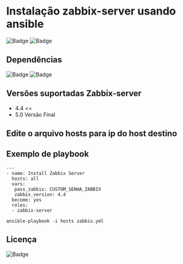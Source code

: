 # Instalação zabbix-server usando ansible

![Badge](https://img.shields.io/badge/ansible-zabbix-red)
![Badge](https://img.shields.io/badge/aws-zabbix-red)

## Dependências
![Badge](https://img.shields.io/badge/ansible-2.9.10-blue)
![Badge](https://img.shields.io/badge/CentOS-7-blue)

## Versões suportadas Zabbix-server
- 4.4 <= 
- 5.0 Versão Final

## Edite o arquivo hosts para ip do host destino

## Exemplo de playbook
```
---
- name: Install Zabbix Server
  hosts: all
  vars:
   pass_zabbix: CUSTOM_SENHA_ZABBIX
   zabbix_version: 4.4
  become: yes
  roles:
  - zabbix-server

ansible-playbook -i hosts zabbix.yml
```

## Licença
![Badge](https://img.shields.io/badge/license-GPLv3-green)